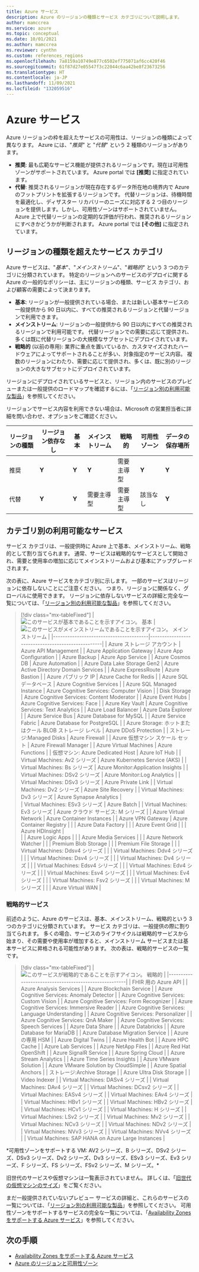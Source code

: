 ```yaml
---
title: Azure サービス
description: Azure のリージョンの種類とサービス カテゴリについて説明します。
author: mamccrea
ms.service: azure
ms.topic: conceptual
ms.date: 10/01/2021
ms.author: mamccrea
ms.reviewer: cynthn
ms.custom: references_regions
ms.openlocfilehash: 7a8159a10749e877c6502ef775071af6cc420f46
ms.sourcegitcommit: 61f87d27e05547f3c22044c6aa42be8f23673256
ms.translationtype: HT
ms.contentlocale: ja-JP
ms.lasthandoff: 11/09/2021
ms.locfileid: "132059516"
---
```

# <a name="azure-services"></a>Azure サービス

Azure リージョンの枠を超えたサービスの可用性は、リージョンの種類によって異なります。 Azure には、"*推奨*" と "*代替*" という 2 種類のリージョンがあります。

- **推奨**: 最も広範なサービス機能が提供されるリージョンです。現在は可用性ゾーンがサポートされています。 Azure portal では **[推奨]** に指定されています。
- **代替**: 推奨されるリージョンが現在存在するデータ所在地の境界内で Azure のフットプリントを拡張するリージョンです。 代替リージョンは、待機時間を最適化し、ディザスター リカバリーのニーズに対応する 2 つ目のリージョンを提供します。しかし、可用性ゾーンはサポートされていません。 Azure 上で代替リージョンの定期的な評価が行われ、推奨されるリージョンにすべきかどうかが判断されます。 Azure portal では **[その他]** に指定されています。

## <a name="service-categories-across-region-types"></a>リージョンの種類を超えたサービス カテゴリ

Azure サービスは、"*基本*"、"*メインストリーム*"、"*戦略的*" という 3 つのカテゴリに分類されています。 特定のリージョンへのサービスのデプロイに関する Azure の一般的なポリシーは、主にリージョンの種類、サービス カテゴリ、および顧客の需要によって決まります。

- **基本**: リージョンが一般提供されている場合、または新しい基本サービスの一般提供から 90 日以内に、すべての推奨されるリージョンと代替リージョンで利用できます。
- **メインストリーム**: リージョンの一般提供から 90 日以内にすべての推奨されるリージョンで利用可能です。 代替リージョンでの需要に応じて提供され、多くは既に代替リージョンの大規模なサブセットにデプロイされています。
- **戦略的** (以前の専用): 業界に重点を置いているか、カスタマイズされたハードウェアによってサポートされることが多い、対象指定のサービス内容。 複数のリージョンにわたり、需要に応じて提供され、多くは、既に別のリージョンの大きなサブセットにデプロイされています。

リージョンにデプロイされているサービスと、リージョン内のサービスのプレビューまたは一般提供のロードマップを確認するには、「[リージョン別の利用可能な製品](https://azure.microsoft.com/global-infrastructure/services/)」を参照してください。

リージョンでサービス内容を利用できない場合は、Microsoft の営業担当者に詳細を問い合わせ、オプションをご確認ください。

| リージョンの種類 | リージョン依存なし | 基本 | メインストリーム | 戦略的 | 可用性ゾーン | データの保存場所 |
| --- | --- | --- | --- | --- | --- | --- |
| 推奨 | **Y** | **Y** | **Y** | 需要主導型 | **Y** | **Y** |
| 代替 | **Y** | **Y** | 需要主導型 | 需要主導型 | 該当なし | **Y** |

## <a name="available-services-by-category"></a>カテゴリ別の利用可能なサービス

サービス カテゴリは、一般提供時に Azure 上で基本、メインストリーム、戦略的として割り当てられます。 通常、サービスは戦略的なサービスとして開始され、需要と使用率の増加に応じてメインストリームおよび基本にアップグレードされます。

次の表に、Azure サービスをカテゴリ別に示します。 一部のサービスはリージョンに依存しないことにご注意ください。 つまり、リージョンに関係なく、グローバルに使用できます。 リージョンに依存しないサービスの詳細と完全な一覧については、「[リージョン別の利用可能な製品](https://azure.microsoft.com/global-infrastructure/services/)」を参照してください。

> [!div class="mx-tableFixed"]
> | ![このサービスが基本であることを示すアイコン。](media/icon-foundational.svg) 基本                           | ![このサービスがメインストリームであることを示すアイコン。](media/icon-mainstream.svg) メインストリーム                                        | 
> |----------------------------------------|---------------------------------------------------|
> | Azure ストレージ アカウント                 | Azure API Management                              | 
> | Azure Application Gateway              | Azure App Configuration                           | 
> | Azure Backup                           | Azure App Service                                 | 
> | Azure Cosmos DB                        | Azure Automation                                  | 
> | Azure Data Lake Storage Gen2           | Azure Active Directory Domain Services            | 
> | Azure ExpressRoute                     | Azure Bastion                                     | 
> | Azure パブリック IP                        | Azure Cache for Redis                             | 
> | Azure SQL データベース                     | Azure Cognitive Services                          | 
> | Azure SQL Managed Instance             | Azure Cognitive Services: Computer Vision         | 
> | Disk Storage                           | Azure Cognitive Services: Content Moderator       | 
> | Azure Event Hubs                       | Azure Cognitive Services: Face                    | 
> | Azure Key Vault                        | Azure Cognitive Services: Text Analytics          | 
> | Azure Load Balancer                    | Azure Data Explorer                               | 
> | Azure Service Bus                      | Azure Database for MySQL                          | 
> | Azure Service Fabric                   | Azure Database for PostgreSQL                     | 
> | Azure Storage: ホットまたはクール BLOB ストレージ レベル   | Azure DDoS Protection                       | 
> | ストレージ:Managed Disks                 | Azure Firewall                                    | 
> | Azure 仮想マシン スケール セット       | Azure Firewall Manager                            | 
> | Azure Virtual Machines                 | Azure Functions                                   | 
> | 仮想マシン: Azure Dedicated Host | Azure IoT Hub                                     | 
> | Virtual Machines: Av2 シリーズ           | Azure Kubernetes Service (AKS)                    | 
> | Virtual Machines: Bs シリーズ            | Azure Monitor:Application Insights               | 
> | Virtual Machines: DSv2 シリーズ          | Azure Monitor:Log Analytics                      | 
> | Virtual Machines: DSv3 シリーズ          | Azure Private Link                                | 
> | Virtual Machines: Dv2 シリーズ           | Azure Site Recovery                               | 
> | Virtual Machines: Dv3 シリーズ           | Azure Synapse Analytics                           |     
> | Virtual Machines: ESv3 シリーズ          | Azure Batch                                       | 
> | Virtual Machines: Ev3 シリーズ           | Azure クラウド サービス: M シリーズ                     | 
> | Azure Virtual Network                  | Azure Container Instances                         | 
> | Azure VPN Gateway                      | Azure Container Registry                          | 
> |                                        | Azure Data Factory                                | 
> |                                        | Azure Event Grid                                  | 
> |                                        | Azure HDInsight                                   |  
> |                                        | Azure Logic Apps                                  | 
> |                                        | Azure Media Services                              | 
> |                                        | Azure Network Watcher                             | 
> |                                        | Premium Blob Storage                              | 
> |                                        | Premium File Storage                             | 
> |                                        | Virtual Machines: Ddsv4 シリーズ                    | 
> |                                        | Virtual Machines: Ddv4 シリーズ                     | 
> |                                        | Virtual Machines: Dsv4 シリーズ                     | 
> |                                        | Virtual Machines: Dv4 シリーズ                      | 
> |                                        | Virtual Machines: Edsv4 シリーズ                    | 
> |                                        | Virtual Machines: Edv4 シリーズ                     | 
> |                                        | Virtual Machines: Esv4 シリーズ                     | 
> |                                        | Virtual Machines: Ev4 シリーズ                      | 
> |                                        | Virtual Machines: Fsv2 シリーズ                     | 
> |                                        | Virtual Machines: M シリーズ                        | 
> |                                        | Azure Virtual WAN                                 | 

### <a name="strategic-services"></a>戦略的サービス
前述のように、Azure のサービスは、基本、メインストリーム、戦略的という 3 つのカテゴリに分類されています。 サービス カテゴリは、一般提供の際に割り当てられます。 多くの場合、サービスのライフサイクルは戦略的サービスから始まり、その需要や使用率が増加すると、メインストリーム サービスまたは基本サービスに昇格される可能性があります。 次の表は、戦略的サービスの一覧です。 

> [!div class="mx-tableFixed"]
> | ![このサービスが戦略的であることを示すアイコン。](media/icon-strategic.svg) 戦略的                                          |
> |------------------------------------------------------|
> | FHIR 用の Azure API                                   |
> | Azure Analysis Services                              |
> | Azure Blockchain Service                             |
> | Azure Cognitive Services: Anomaly Detector           |
> | Azure Cognitive Services: Custom Vision              |
> | Azure Cognitive Services: Form Recognizer            |
> | Azure Cognitive Services: Immersive Reader           |
> | Azure Cognitive Services: Language Understanding     |
> | Azure Cognitive Services: Personalizer               |
> | Azure Cognitive Services: QnA Maker                  |
> | Azure Cognitive Services: Speech Services            |
> | Azure Data Share                                     |
> | Azure Databricks                                     |
> | Azure Database for MariaDB                           |
> | Azure Database Migration Service                     |
> | Azure の専用 HSM                                  |
> | Azure Digital Twins                                  |
> | Azure Health Bot                                     |
> | Azure HPC Cache                                      |
> | Azure Lab Services                                   |
> | Azure NetApp Files                                   |
> | Azure Red Hat OpenShift                              |
> | Azure SignalR Service                                |
> | Azure Spring Cloud                                   |
> | Azure Stream Analytics                               |
> | Azure Time Series Insights                           |
> | Azure VMware Solution                                |
> | Azure VMware Solution by CloudSimple                 |
> | Azure Spatial Anchors                                |
> | ストレージ:Archive Storage                             |
> | Azure Ultra Disk Storage                             |
> | Video Indexer                                        |
> | Virtual Machines: DASv4 シリーズ                       |
> | Virtual Machines: DAv4 シリーズ                        |
> | Virtual Machines: DCsv2 シリーズ                       |
> | Virtual Machines: EASv4 シリーズ                       |
> | Virtual Machines: EAv4 シリーズ                        |
> | Virtual Machines: HBv1 シリーズ                        |
> | Virtual Machines: HBv2 シリーズ                        |
> | Virtual Machines: HCv1 シリーズ                        |
> | Virtual Machines: H シリーズ                           |
> | Virtual Machines: LSv2 シリーズ                        |
> | Virtual Machines: Mv2 シリーズ                         |
> | Virtual Machines: NCv3 シリーズ                        |
> | Virtual Machines: NDv2 シリーズ                        |
> | Virtual Machines: NVv3 シリーズ                        |
> | Virtual Machines: NVv4 シリーズ                        | 
> | Virtual Machines: SAP HANA on Azure Large Instances  |

\*可用性ゾーンをサポートする VM: AV2 シリーズ、B シリーズ、DSv2 シリーズ、DSv3 シリーズ、Dv2 シリーズ、Dv3 シリーズ、ESv3 シリーズ、Ev3 シリーズ、F シリーズ、FS シリーズ、FSv2 シリーズ、M シリーズ。\*

旧世代のサービスや仮想マシンは一覧表示されていません。 詳しくは、「[旧世代の仮想マシンのサイズ](../virtual-machines/sizes-previous-gen.md)」をご覧ください。

まだ一般提供されていないプレビュー サービスの詳細と、これらのサービスの一覧については、「[リージョン別の利用可能な製品](https://azure.microsoft.com/global-infrastructure/services/)」を参照してください。 可用性ゾーンをサポートするサービスの完全な一覧については、「[Availability Zones をサポートする Azure サービス](az-region.md)」を参照してください。

## <a name="next-steps"></a>次の手順

- [Availability Zones をサポートする Azure サービス](az-region.md)
- [Azure のリージョンと可用性ゾーン](az-overview.md)
